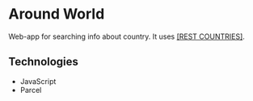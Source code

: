 # Around World

Web-app for searching info about country. It uses [[REST COUNTRIES]](https://restcountries.com/).

## Technologies

- JavaScript
- Parcel
